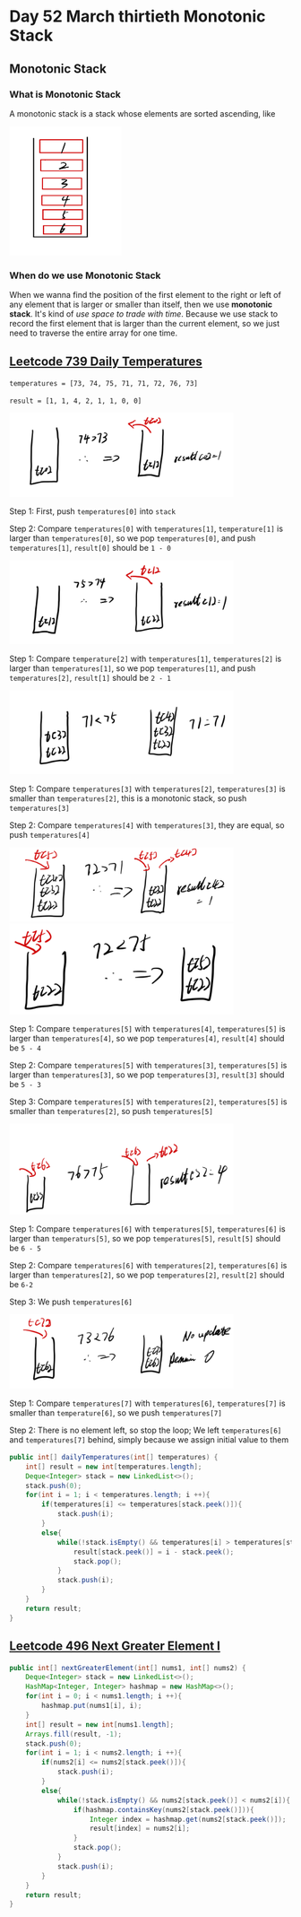 # Day 52 March thirtieth Monotonic Stack

## Monotonic Stack

### What is Monotonic Stack

A monotonic stack is a stack whose elements are sorted ascending, like

<img src="../picture/March%20thirtieth/example1.jpg" width = "200" height = "230" alt="example1" align=center/>

### When do we use Monotonic Stack

When we wanna find the position of the first element to the right or left of any element that is larger or smaller than itself, then we use **monotonic stack**. It's kind of *use space to trade with time*. Because we use stack to record the first element that is larger than the current element, so we just need to traverse the entire array for one time.

## [Leetcode 739 Daily Temperatures](https://leetcode.com/problems/daily-temperatures/description/)

`temperatures = [73, 74, 75, 71, 71, 72, 76, 73]`

`result = [1, 1, 4, 2, 1, 1, 0, 0]`

<img src="../picture/March%20thirtieth/step1.jpg" width = "400" height = "150" alt="step1" align=center/>

Step 1: First, push `temperatures[0]` into `stack`

Step 2: Compare `temperatures[0]` with `temperatures[1]`, `temperature[1]` is larger than `temperatures[0]`, so we pop `temperatures[0]`, and push `temperatures[1]`, `result[0]` should be `1 - 0`

<img src="../picture/March%20thirtieth/step2.jpg" width = "400" height = "150" alt="step2" align=center/>

Step 1: Compare `temperature[2]` with `temperatures[1]`, `temperatures[2]` is larger than `temperatures[1]`, so we pop `temperatures[1]`, and push `temperatures[2]`, `result[1]` should be `2 - 1`

<img src="../picture/March%20thirtieth/step3.jpg" width = "400" height = "150" alt="step3" align=center/>

Step 1: Compare `temperatures[3]` with `temperatures[2]`, `temperatures[3]` is smaller than `temperatures[2]`, this is a monotonic stack, so push `temperatures[3]`

Step 2: Compare `temperatures[4]` with `temperatures[3]`, they are equal, so push `temperatures[4]`

<img src="../picture/March%20thirtieth/step4.jpg" width = "400" height = "133" alt="step4" align=center/>

<img src="../picture/March%20thirtieth/step5.jpg" width = "400" height = "162" alt="step5" align=center/>

Step 1: Compare `temperatures[5]` with `temperatures[4]`, `temperatures[5]` is larger than `temperatures[4]`, so we pop `temperatures[4]`, `result[4]` should be `5 - 4`

Step 2: Compare `temperatures[5]` with `temperatures[3]`, `temperatures[5]` is larger than `temperatures[3]`, so we pop `temperatures[3]`, `result[3]` should be `5 - 3`

Step 3: Compare `temperatures[5]` with `temperatures[2]`, `temperatures[5]` is smaller than `temperatures[2]`, so push `temperatures[5]`

<img src="../picture/March%20thirtieth/step6.jpg" width = "400" height = "162" alt="step6" align=center/>

Step 1: Compare `temperatures[6]` with `temperatures[5]`, `temperatures[6]` is larger than `temperaturs[5]`, so we pop `temperatures[5]`, `result[5]` should be `6 - 5`

Step 2: Compare `temperatures[6]` with `temperatures[2]`, `temperatures[6]` is larger than `temperatures[2]`, so we pop `temperatures[2]`, `result[2]` should be `6-2`

Step 3: We push `temperatures[6]`

<img src="../picture/March%20thirtieth/step7.jpg" width = "400" height = "133" alt="step7" align=center/>

Step 1: Compare `temperatures[7]` with `temperatures[6]`, `temperatures[7]` is smaller than `temperature[6]`, so we push `temperatures[7]`

Step 2: There is no element left, so stop the loop; We left `temperatures[6]` and `temperatures[7]` behind, simply because we assign initial value to them

```java
public int[] dailyTemperatures(int[] temperatures) {
    int[] result = new int[temperatures.length];
    Deque<Integer> stack = new LinkedList<>();
    stack.push(0);
    for(int i = 1; i < temperatures.length; i ++){
        if(temperatures[i] <= temperatures[stack.peek()]){
            stack.push(i);
        }
        else{
            while(!stack.isEmpty() && temperatures[i] > temperatures[stack.peek()]){
                result[stack.peek()] = i - stack.peek();
                stack.pop();
            }
            stack.push(i);
        }
    }
    return result; 
}
```

## [Leetcode 496 Next Greater Element I](https://leetcode.com/problems/next-greater-element-i/submissions/924642953/)

```java
public int[] nextGreaterElement(int[] nums1, int[] nums2) {
    Deque<Integer> stack = new LinkedList<>();
    HashMap<Integer, Integer> hashmap = new HashMap<>();
    for(int i = 0; i < nums1.length; i ++){
        hashmap.put(nums1[i], i);
    }
    int[] result = new int[nums1.length];
    Arrays.fill(result, -1);
    stack.push(0);
    for(int i = 1; i < nums2.length; i ++){
        if(nums2[i] <= nums2[stack.peek()]){
            stack.push(i);
        }
        else{
            while(!stack.isEmpty() && nums2[stack.peek()] < nums2[i]){
                if(hashmap.containsKey(nums2[stack.peek()])){
                    Integer index = hashmap.get(nums2[stack.peek()]);
                    result[index] = nums2[i];
                }
                stack.pop();
            }
            stack.push(i);
        }
    }
    return result;
}
```
